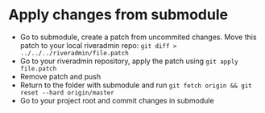 # Apply changes from submodule

- Go to submodule, create a patch from uncommited changes. Move this patch to your local riveradmin repo: `git diff > ../../../riveradmin/file.patch`
- Go to your riveradmin repository, apply the patch using `git apply file.patch`
- Remove patch and push
- Return to the folder with submodule and run `git fetch origin && git reset --hard origin/master`
- Go to your project root and commit changes in submodule

